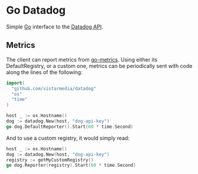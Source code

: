 # Go Datadog
Simple [Go](http://golang.org/) interface to the [Datadog
API](http://docs.datadoghq.com/api/).


## Metrics
The client can report metrics from
[go-metrics](https://github.com/rcrowley/go-metrics). Using either its
DefaultRegistry, or a custom one, metrics can be periodically sent with code
along the lines of the following:

```go
import(
  "github.com/vistarmedia/datadog"
  "os"
  "time"
)

host _ := os.Hostname()
dog := datadog.New(host, "dog-api-key")
go dog.DefaultReporter().Start(60 * time.Second)
```

And to use a custom registry, it would simply read:

```go
host _ := os.Hostname()
dog := datadog.New(host, "dog-api-key")
registry := getMyCustomRegistry()
go dog.Reporter(registry).Start(60 * time.Second)
```

